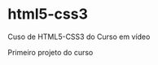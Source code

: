 # html5-css3
 Cuso de HTML5-CSS3 do Curso em vídeo
 
<a herf= "https://develany.github.io/html5-css3/projeto1/android.html" target="_blank"> Primeiro projeto do curso</a>
